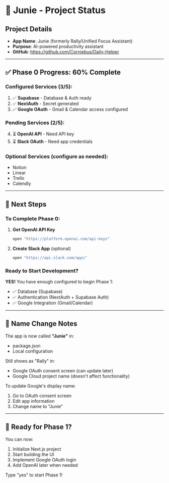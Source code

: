 # 🎯 Junie - Project Status

## Project Details
- **App Name**: Junie (formerly Rally/Unified Focus Assistant)
- **Purpose**: AI-powered productivity assistant
- **GitHub**: https://github.com/Cornjebus/Daily-Helper

---

## ✅ Phase 0 Progress: 60% Complete

### Configured Services (3/5):
1. ✅ **Supabase** - Database & Auth ready
2. ✅ **NextAuth** - Secret generated
3. ✅ **Google OAuth** - Gmail & Calendar access configured

### Pending Services (2/5):
4. ⏳ **OpenAI API** - Need API key
5. ⏳ **Slack OAuth** - Need app credentials

### Optional Services (configure as needed):
- Notion
- Linear
- Trello
- Calendly

---

## 🚀 Next Steps

### To Complete Phase 0:
1. **Get OpenAI API Key**
   ```bash
   open "https://platform.openai.com/api-keys"
   ```

2. **Create Slack App** (optional)
   ```bash
   open "https://api.slack.com/apps"
   ```

### Ready to Start Development?
**YES!** You have enough configured to begin Phase 1:
- ✅ Database (Supabase)
- ✅ Authentication (NextAuth + Supabase Auth)
- ✅ Google Integration (Gmail/Calendar)

---

## 📝 Name Change Notes

The app is now called **"Junie"** in:
- package.json
- Local configuration

Still shows as "Rally" in:
- Google OAuth consent screen (can update later)
- Google Cloud project name (doesn't affect functionality)

To update Google's display name:
1. Go to OAuth consent screen
2. Edit app information
3. Change name to "Junie"

---

## 🎯 Ready for Phase 1?

You can now:
1. Initialize Next.js project
2. Start building the UI
3. Implement Google OAuth login
4. Add OpenAI later when needed

Type "yes" to start Phase 1!